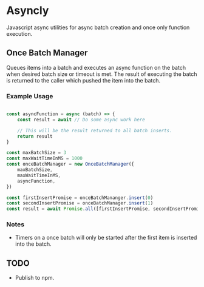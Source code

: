 # Asyncly

Javascript async utilities for async batch creation and once only function execution.

## Once Batch Manager
Queues items into a batch and executes an async function on the batch when desired batch size or timeout is met. The result of executing the batch is returned to the caller which pushed the item into the batch.

### Example Usage
````javascript

const asyncFunction = async (batch) => {
    const result = await // Do some async work here

    // This will be the result returned to all batch inserts.
    return result
}

const maxBatchSize = 3
const maxWaitTimeInMS = 1000
const onceBatchManager = new OnceBatchManager({
    maxBatchSize,
    maxWaitTimeInMS,
    asyncFunction,
})

const firstInsertPromise = onceBatchMananger.insert(0)
const secondInsertPromise = onceBatchManager.insert(1)
const result = await Promise.all([firstInsertPromise, secondInsertPromise])
````

### Notes
- Timers on a once batch will only be started after the first item is inserted into the batch.

## TODO
- Publish to npm.